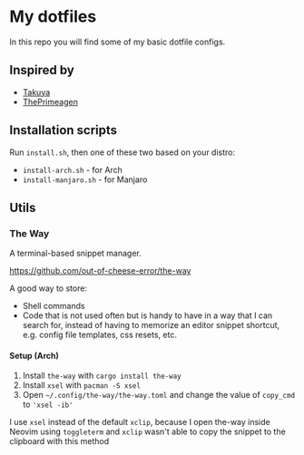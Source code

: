 # My dotfiles

In this repo you will find some of my basic dotfile configs.

## Inspired by

- [Takuya](https://github.com/craftzdog/dotfiles-public)
- [ThePrimeagen](https://github.com/ThePrimeagen/.dotfiles)

## Installation scripts

Run `install.sh`, then one of these two based on your distro:

- `install-arch.sh` - for Arch
- `install-manjaro.sh` - for Manjaro

## Utils

### The Way

A terminal-based snippet manager.

https://github.com/out-of-cheese-error/the-way

A good way to store:

- Shell commands
- Code that is not used often but is handy to have in a way that I can search for, instead of having to memorize an editor snippet shortcut, e.g. config file templates, css resets, etc.

#### Setup (Arch)

1. Install `the-way` with `cargo install the-way`
2. Install `xsel` with `pacman -S xsel`
3. Open `~/.config/the-way/the-way.toml` and change the value of `copy_cmd` to `'xsel -ib'`

I use `xsel` instead of the default `xclip`, because I open the-way inside Neovim using `toggleterm` and `xclip` wasn't able to copy the snippet to the clipboard with this method
